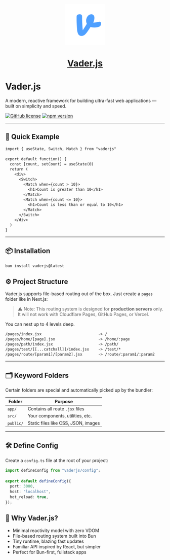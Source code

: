 <p align="center">
  <a href="https://vader-js.pages.dev">
    <picture>
      <source media="(prefers-color-scheme: dark)" srcset="/icon.jpeg">
      <img src="https://github.com/Postr-Inc/Vader.js/blob/main/logo.png" height="128">
    </picture>
    <h1 align="center">Vader.js</h1>
  </a>
</p>

# Vader.js  
A modern, reactive framework for building ultra-fast web applications — built on simplicity and speed.

[![GitHub license](https://img.shields.io/badge/license-MIT-blue.svg)](https://github.com/Postr-Inc/Vader.js/blob/main/LICENSE) [![npm version](https://img.shields.io/npm/v/vaderjs.svg?style=flat)](https://www.npmjs.com/package/vaderjs)

---

## 🚀 Quick Example

```tsx
import { useState, Switch, Match } from "vaderjs"

export default function() {
  const [count, setCount] = useState(0)
  return (
    <div>
      <Switch>
        <Match when={count > 10}>
          <h1>Count is greater than 10</h1>
        </Match>
        <Match when={count <= 10}>
          <h1>Count is less than or equal to 10</h1>
        </Match>
      </Switch>
    </div>
  )
}
```

---

## 📦 Installation

```bash
bun install vaderjs@latest
```

## ⚙️ Project Structure

Vader.js supports file-based routing out of the box. Just create a `pages` folder like in Next.js:

> ⚠️ Note: This routing system is designed for **production servers** only. It will not work with Cloudflare Pages, GitHub Pages, or Vercel.

You can nest up to 4 levels deep.

```
/pages/index.jsx                         -> /
/pages/home/[page].jsx                   -> /home/:page
/pages/path/index.jsx                    -> /path/
/pages/test/[[...catchall]]/index.jsx    -> /test/*
/pages/route/[param1]/[param2].jsx       -> /route/:param1/:param2
```

---

## 🗂 Keyword Folders

Certain folders are special and automatically picked up by the bundler:

| Folder    | Purpose                             |
| --------- | ----------------------------------- |
| `app/`    | Contains all route `.jsx` files     |
| `src/`    | Your components, utilities, etc.    |
| `public/` | Static files like CSS, JSON, images |

---

## 🛠 Define Config

Create a `config.ts` file at the root of your project:

```ts
import defineConfig from "vaderjs/config";

export default defineConfig({
  port: 3000,
  host: "localhost",
  hot_reload: true,
});
```
 

## 🤔 Why Vader.js?

* Minimal reactivity model with zero VDOM
* File-based routing system built into Bun
* Tiny runtime, blazing fast updates
* Familiar API inspired by React, but simpler
* Perfect for Bun-first, fullstack apps
